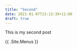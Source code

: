 ```yaml
---
title: "Second"
date: 2021-01-07T23:13:39+11:00
draft: true
---
```


This is my second post

{{ .Site.Menus }}